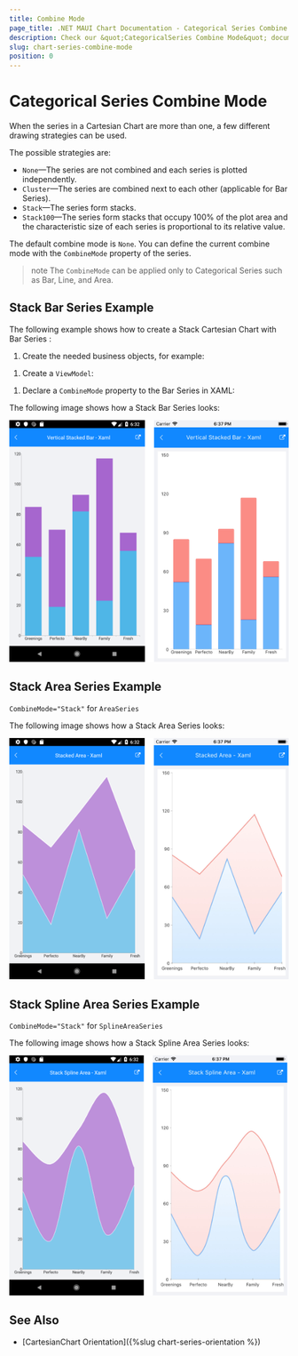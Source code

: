 ```yaml
---
title: Combine Mode
page_title: .NET MAUI Chart Documentation - Categorical Series Combine Mode
description: Check our &quot;CategoricalSeries Combine Mode&quot; documentation article for Telerik Chart for .NET MAUI
slug: chart-series-combine-mode
position: 0
---
```


# Categorical Series Combine Mode

When the series in a Cartesian Chart are more than one, a few different drawing strategies can be used.

The possible strategies are:

- `None`&mdash;The series are not combined and each series is plotted independently.
- `Cluster`&mdash;The series are combined next to each other (applicable for Bar Series).
- `Stack`&mdash;The series form stacks.
- `Stack100`&mdash;The series form stacks that occupy 100% of the plot area and the characteristic size of each series is proportional to its relative value.

The default combine mode is `None`. You can define the current combine mode with the `CombineMode` property of the series.

>note The `CombineMode` can be applied only to Categorical Series such as Bar, Line, and Area.

## Stack Bar Series Example

The following example shows how to create a Stack Cartesian Chart with Bar Series :

1. Create the needed business objects, for example:

 <snippet id='categorical-data-model' />


1. Create a `ViewModel`:

 <snippet id='chart-series-series-categorical-view-model' />


1. Declare a `CombineMode` property to the Bar Series in XAML:

 <snippet id='chart-series-stackbarvertical-xaml' />

The following image shows how a Stack Bar Series looks:

![Stack CombineMode](images/chart-series-features-combine-mode-stack-bar-series.png)

## Stack Area Series Example

`CombineMode="Stack"` for `AreaSeries`

 <snippet id='chart-series-stackarea-xaml' />

The following image shows how a Stack Area Series looks:

![Stack CombineMode](images/chart-series-features-combine-mode-stack-area-series.png)

## Stack Spline Area Series Example


`CombineMode="Stack"` for `SplineAreaSeries`

 <snippet id='chart-series-stacksplinearea-xaml' />

The following image shows how a Stack Spline Area Series looks:

![Stack CombineMode](images/chart-series-features-combine-mode-stack-spline-area-series.png)

## See Also

- [CartesianChart Orientation]({%slug chart-series-orientation %})
